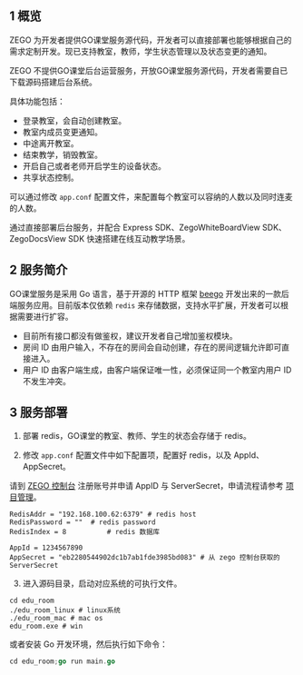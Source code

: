 ## 1 概览

ZEGO 为开发者提供GO课堂服务源代码，开发者可以直接部署也能够根据自己的需求定制开发。现已支持教室，教师，学生状态管理以及状态变更的通知。

<div class="mk-warning">

ZEGO 不提供GO课堂后台运营服务，开放GO课堂服务源代码，开发者需要自已下载源码搭建后台系统。   
</div>


具体功能包括：

- 登录教室，会自动创建教室。
- 教室内成员变更通知。
- 中途离开教室。
- 结束教学，销毁教室。
- 开启自己或者老师开启学生的设备状态。
- 共享状态控制。

可以通过修改 `app.conf` 配置文件，来配置每个教室可以容纳的人数以及同时连麦的人数。

通过直接部署后台服务，并配合 Express SDK、ZegoWhiteBoardView SDK、ZegoDocsView SDK 快速搭建在线互动教学场景。



## 2 服务简介

GO课堂服务是采用 Go 语言，基于开源的 HTTP 框架 [beego](https://github.com/astaxie/beego) 开发出来的一款后端服务应用。目前版本仅依赖 `redis` 来存储数据，支持水平扩展，开发者可以根据需要进行扩容。


<div class="mk-warning">

* 目前所有接口都没有做鉴权，建议开发者自己增加鉴权模块。  
* 房间 ID 由用户输入，不存在的房间会自动创建，存在的房间逻辑允许即可直接进入。  
* 用户 ID 由客户端生成，由客户端保证唯一性，必须保证同一个教室内用户 ID 不发生冲突。  
</div>


## 3 服务部署

1. 部署 redis，GO课堂的教室、教师、学生的状态会存储于 redis。

2. 修改 `app.conf` 配置文件中如下配置项，配置好 redis，以及 AppId、AppSecret。

<div class="mk-hint">
 
请到 [ZEGO 控制台](https://console-express.zego.im/account/login) 注册账号并申请 AppID 与 ServerSecret，申请流程请参考 [项目管理](https://doc-zh.zego.im/zh/1265.html)。  
</div>

```
RedisAddr = "192.168.100.62:6379" # redis host
RedisPassword = ""	# redis password
RedisIndex = 8			# redis 数据库

AppId = 1234567890
AppSecret = "eb2280544902dc1b7ab1fde3985bd083" # 从 zego 控制台获取的 ServerSecret
```

3. 进入源码目录，启动对应系统的可执行文件。

```
cd edu_room
./edu_room_linux # linux系统
./edu_room_mac # mac os
edu_room.exe # win
```
或者安装 Go 开发环境，然后执行如下命令：

```go
cd edu_room;go run main.go
```

